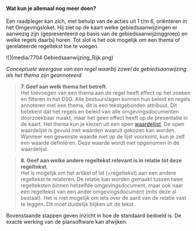 ﻿#### Wat kun je allemaal nog meer doen?

Een raadpleger kan zich, met behulp van de acties uit 1 t/m 6, oriënteren in het Omgevingsloket. Hij ziet op de kaart welke gebiedsaanwijzingen er aanwezig zijn
(gepresenteerd op basis van de gebiedsaanwijzinggroep) en welke regels daarbij
horen. Tot slot is het ook mogelijk om een thema of gerelateerde regeltekst toe
te voegen.

![](media/7704 Gebiedsaanwijzing_Rijk.png)

*Conceptuele weergave van een regel waarbij zowel de gebiedsaanwijzing als het thema zijn geannoteerd*

>   **7. Geef aan welk thema het betreft.**  
>   Het toevoegen van een thema aan de regel heeft effect op het zoeken en
>   filteren in het DSO. Alle bestuurslagen kunnen hun beleid en regels
>   annoteren met een thema, dit is een tekstgebonden attribuut. Dit betekent
>   dat het regels en beleid van alle omgevingsdocumenten doorzoekbaar maakt,
>   maar het geen effect heeft op de presentatie in de kaart. Het thema kun je
>   kiezen uit een open
>   [waardelijst](https://stelselcatalogus.omgevingswet.overheid.nl/waardelijstenpagina).
>   De open waardelijst is gevuld met waarden waaruit gekozen kan worden.
>   Wanneer een gewenste waarde niet op de lijst voorkomt, kun je zelf een
>   waarde definiëren. Deze waarde wordt niet opgenomen in de waardelijst.

>   **8. Geef aan welke andere regeltekst relevant is in relatie tot deze regeltekst.**  
>   Het is mogelijk om het artikel of lid (=regeltekst) aan een andere
>   regeltekst te relateren. De relatie kan worden gemaakt tussen twee
>   regelteksten binnen hetzelfde omgevingsdocument, maar ook naar een
>   regeltekst van een ander omgevingsdocument (mits deze al bestaat). Het is
>   niet mogelijk om iets over de aard van de relatie vast te leggen. Dit moet
>   duidelijk blijken uit de tekst.

Bovenstaande stappen geven inzicht in hoe de standaard bedoeld is. De exacte werking van de 
plansoftware kan afwijken.